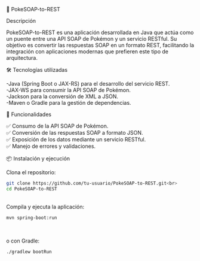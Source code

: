 📌 PokeSOAP-to-REST

Descripción

PokeSOAP-to-REST es una aplicación desarrollada en Java que actúa como un puente entre una API SOAP de Pokémon y un servicio RESTful. 
Su objetivo es convertir las respuestas SOAP en un formato REST, facilitando la integración con aplicaciones modernas que prefieren 
este tipo de arquitectura.

🛠️ Tecnologías utilizadas

-Java (Spring Boot o JAX-RS) para el desarrollo del servicio REST.<br>
-JAX-WS para consumir la API SOAP de Pokémon.<br>
-Jackson para la conversión de XML a JSON.<br>
-Maven o Gradle para la gestión de dependencias.<br>

🚀 Funcionalidades<br>

✅ Consumo de la API SOAP de Pokémon.<br>
✅ Conversión de las respuestas SOAP a formato JSON.<br>
✅ Exposición de los datos mediante un servicio RESTful.<br>
✅ Manejo de errores y validaciones.<br>

📦 Instalación y ejecución<br>

Clona el repositorio:

```sh
git clone https://github.com/tu-usuario/PokeSOAP-to-REST.git<br>
cd PokeSOAP-to-REST
```
<br>
Compila y ejecuta la aplicación:

```sh
mvn spring-boot:run
```
<br>

o con Gradle:

```sh
./gradlew bootRun
```
